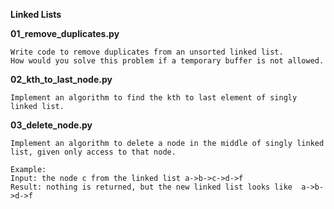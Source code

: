 
**Linked Lists**


**01_remove_duplicates.py**

    Write code to remove duplicates from an unsorted linked list.
    How would you solve this problem if a temporary buffer is not allowed.


**02_kth_to_last_node.py**

    Implement an algorithm to find the kth to last element of singly linked list.


**03_delete_node.py**

    Implement an algorithm to delete a node in the middle of singly linked list, given only access to that node.

    Example:
    Input: the node c from the linked list a->b->c->d->f
    Result: nothing is returned, but the new linked list looks like  a->b->d->f
